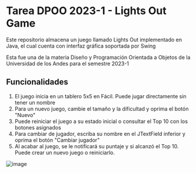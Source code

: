 # Tarea DPOO 2023-1 - Lights Out Game

Este repositorio almacena un juego llamado Lights Out implementado en Java, el cual cuenta con interfaz gráfica soportada por Swing

Esta fue una de la materia Diseño y Programación Orientada a Objetos de la Universidad de los Andes para el semestre 2023-1

## Funcionalidades

1. El juego inicia en un tablero 5x5 en Fácil. Puede jugar directamente sin tener un nombre
2. Para un nuevo juego, cambie el tamaño y la dificultad y oprima el botón "Nuevo"
3. Puede reiniciar el juego a su estado inicial o consultar el Top 10 con los botones asignados
4. Para cambiar de jugador, escriba su nombre en el JTextField inferior y oprima el botón "Cambiar jugador"
5. Al acabar al juego, se le notificará su puntaje y si alcanzó el Top 10. Puede crear un nuevo juego o reiniciarlo.

![image](https://user-images.githubusercontent.com/101780188/232346007-5ab3aee7-4f01-4cd9-a146-2f4d43d2f5be.png)
